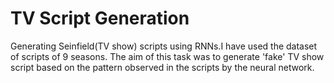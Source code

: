 # TV Script Generation 

Generating Seinfield(TV show) scripts using RNNs.I have used the dataset of scripts of 9 seasons. The aim of this task was to generate 'fake' TV show script based on the pattern observed in the scripts by the neural network.

